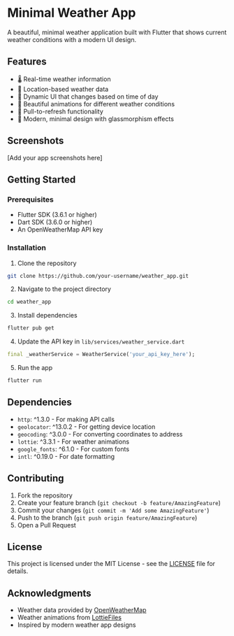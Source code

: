 # Minimal Weather App

A beautiful, minimal weather application built with Flutter that shows current weather conditions with a modern UI design.

## Features

- 🌡️ Real-time weather information
- 📍 Location-based weather data
- 🎨 Dynamic UI that changes based on time of day
- 💫 Beautiful animations for different weather conditions
- 🔄 Pull-to-refresh functionality
- 🌈 Modern, minimal design with glassmorphism effects

## Screenshots

[Add your app screenshots here]

## Getting Started

### Prerequisites

- Flutter SDK (3.6.1 or higher)
- Dart SDK (3.6.0 or higher)
- An OpenWeatherMap API key

### Installation

1. Clone the repository
```bash
git clone https://github.com/your-username/weather_app.git
```

2. Navigate to the project directory
```bash
cd weather_app
```

3. Install dependencies
```bash
flutter pub get
```

4. Update the API key in `lib/services/weather_service.dart`
```dart
final _weatherService = WeatherService('your_api_key_here');
```

5. Run the app
```bash
flutter run
```

## Dependencies

- `http`: ^1.3.0 - For making API calls
- `geolocator`: ^13.0.2 - For getting device location
- `geocoding`: ^3.0.0 - For converting coordinates to address
- `lottie`: ^3.3.1 - For weather animations
- `google_fonts`: ^6.1.0 - For custom fonts
- `intl`: ^0.19.0 - For date formatting

## Contributing

1. Fork the repository
2. Create your feature branch (`git checkout -b feature/AmazingFeature`)
3. Commit your changes (`git commit -m 'Add some AmazingFeature'`)
4. Push to the branch (`git push origin feature/AmazingFeature`)
5. Open a Pull Request

## License

This project is licensed under the MIT License - see the [LICENSE](LICENSE) file for details.

## Acknowledgments

- Weather data provided by [OpenWeatherMap](https://openweathermap.org/)
- Weather animations from [LottieFiles](https://lottiefiles.com/)
- Inspired by modern weather app designs
